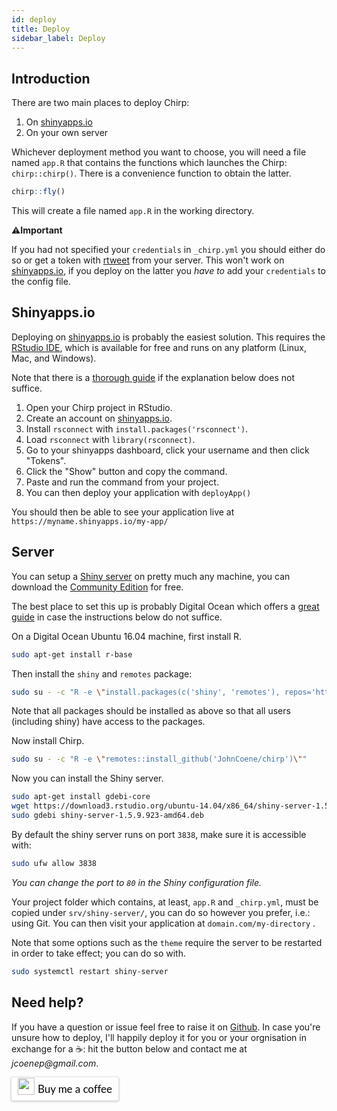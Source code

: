 ```yaml
---
id: deploy
title: Deploy
sidebar_label: Deploy
---
```


## Introduction

There are two main places to deploy Chirp:

1. On [shinyapps.io](https://www.shinyapps.io/)
2. On your own server

Whichever deployment method you want to choose, you will need a file named `app.R` that contains the functions which launches the Chirp: `chirp::chirp()`. There is a convenience function to obtain the latter.

```r
chirp::fly()
```

This will create a file named `app.R` in the working directory.

**⚠️Important**

If you had not specified your `credentials` in `_chirp.yml` you should either do so or get a token with [rtweet](https://rtweet.info/) from your server. This won't work on [shinyapps.io](https://www.shinyapps.io/), if you deploy on the latter you _have to_ add your `credentials` to the config file. 

## Shinyapps.io

Deploying on [shinyapps.io](https://www.shinyapps.io/) is probably the easiest solution. This requires the [RStudio IDE](https://www.rstudio.com/products/rstudio/), which is available for free and runs on any platform (Linux, Mac, and Windows).

 Note that there is a [thorough guide](https://shiny.rstudio.com/articles/shinyapps.html) if the explanation below does not suffice.

1. Open your Chirp project in RStudio.
2. Create an account on [shinyapps.io](https://www.shinyapps.io/).
3. Install `rsconnect` with `install.packages('rsconnect')`.
4. Load `rsconnect` with `library(rsconnect)`.
5. Go to your shinyapps dashboard, click your username and then click "Tokens".
6. Click the "Show" button and copy the command.
7. Paste and run the command from your project.
8. You can then deploy your application with `deployApp()`

You should then be able to see your application live at `https://myname.shinyapps.io/my-app/`

## Server


You can setup a [Shiny server](https://www.rstudio.com/products/shiny/shiny-server/) on pretty much any machine, you can download the [Community Edition](https://www.rstudio.com/products/shiny/download-server/) for free.

The best place to set this up is probably Digital Ocean which offers a [great guide](https://www.digitalocean.com/community/tutorials/how-to-set-up-shiny-server-on-ubuntu-16-04) in case the instructions below do not suffice.

On a Digital Ocean Ubuntu 16.04 machine, first install R.

```bash
sudo apt-get install r-base
```

Then install the `shiny` and `remotes` package:

```bash
sudo su - -c "R -e \"install.packages(c('shiny', 'remotes'), repos='https://cran.rstudio.com/')\""
```

Note that all packages should be installed as above so that all users (including shiny) have access to the packages.

Now install Chirp.

```bash
sudo su - -c "R -e \"remotes::install_github('JohnCoene/chirp')\""
```

Now you can install the Shiny server.

```bash
sudo apt-get install gdebi-core
wget https://download3.rstudio.org/ubuntu-14.04/x86_64/shiny-server-1.5.9.923-amd64.deb
sudo gdebi shiny-server-1.5.9.923-amd64.deb
```

By default the shiny server runs on port `3838`, make sure it is accessible with:

```bash
sudo ufw allow 3838
```

_You can change the port to `80` in the Shiny configuration file._

Your project folder which contains, at least, `app.R` and `_chirp.yml`, must be copied under `srv/shiny-server/`, you can do so however you prefer, i.e.: using Git. You can then visit your application at `domain.com/my-directory` .

Note that some options such as the `theme` require the server to be restarted in order to take effect; you can do so with.

```bash
sudo systemctl restart shiny-server
```

## Need help?

If you have a question or issue feel free to raise it on [Github](https://github.com/JohnCoene/chirp/issues). In case you're unsure how to deploy, I'll happily deploy it for you or your orgnisation in exchange for a ☕: hit the button below and contact me at _jcoenep@gmail.com_.

<style>.bmc-button img{width: 27px !important;margin-bottom: 1px !important;box-shadow: none !important;border: none !important;vertical-align: middle !important;}.bmc-button{line-height: 36px !important;height:37px !important;text-decoration: none !important;display:inline-flex !important;color:#000000 !important;background-color:#FFFFFF !important;border-radius: 3px !important;border: 1px solid transparent !important;padding: 0px 9px !important;font-size: 17px !important;letter-spacing:-0.08px !important;box-shadow: 0px 1px 2px rgba(190, 190, 190, 0.5) !important;-webkit-box-shadow: 0px 1px 2px 2px rgba(190, 190, 190, 0.5) !important;margin: 0 auto !important;font-family:'Lato', sans-serif !important;-webkit-box-sizing: border-box !important;box-sizing: border-box !important;-o-transition: 0.3s all linear !important;-webkit-transition: 0.3s all linear !important;-moz-transition: 0.3s all linear !important;-ms-transition: 0.3s all linear !important;transition: 0.3s all linear !important;}.bmc-button:hover, .bmc-button:active, .bmc-button:focus {-webkit-box-shadow: 0px 1px 2px 2px rgba(190, 190, 190, 0.5) !important;text-decoration: none !important;box-shadow: 0px 1px 2px 2px rgba(190, 190, 190, 0.5) !important;opacity: 0.85 !important;color:#000000 !important;}</style><link href="https://fonts.googleapis.com/css?family=Lato&subset=latin,latin-ext" rel="stylesheet"><a class="bmc-button" target="_blank" href="https://www.buymeacoffee.com/JohnCoene"><img src="https://www.buymeacoffee.com/assets/img/BMC-btn-logo.svg" alt="Buy me a coffee"><span style="margin-left:5px">Buy me a coffee</span></a>
